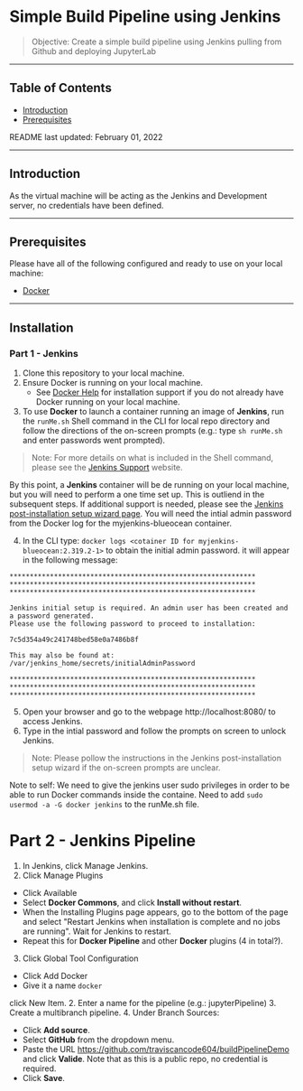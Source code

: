 # Simple Build Pipeline using Jenkins 
> Objective: Create a simple build pipeline using Jenkins pulling from Github and deploying JupyterLab

---
## Table of Contents
- [Introduction](#introduction)
- [Prerequisites](#prerequisites)


README last updated: February 01, 2022

---

## Introduction

As the virtual machine will be acting as the Jenkins and Development server, no credentials have been defined.

---

## Prerequisites
Please have all of the following configured and ready to use on your local machine:
- [Docker](https://docs.docker.com/get-docker/)


---

## Installation
### Part 1 - Jenkins
1. Clone this repository to your local machine.
2. Ensure Docker is running on your local machine.
    - See [Docker Help](https://docs.docker.com/get-docker/) for installation support if you do not already have Docker running on your local machine.
3. To use **Docker** to launch a container running an image of **Jenkins**, run the `runMe.sh` Shell command in the CLI for local repo directory and follow the directions of the on-screen prompts (e.g.: type `sh runMe.sh` and enter passwords went prompted).
  > Note: For more details on what is included in the Shell command, please see the [Jenkins Support](https://www.jenkins.io/doc/book/installing/docker/) website.

By this point, a **Jenkins** container will be de running on your local machine, but you will need to perform a one time set up. This is outliend in the subsequent steps. If additional support is needed, please see the [Jenkins post-installation setup wizard page](https://www.jenkins.io/doc/book/installing/docker/#setup-wizard). You will need the intial admin password from the Docker log for the myjenkins-blueocean container.

4. In the CLI type: `docker logs <cotainer ID for myjenkins-blueocean:2.319.2-1>` to obtain the initial admin password. it will appear in the following message:
```pt
*************************************************************
*************************************************************
*************************************************************

Jenkins initial setup is required. An admin user has been created and a password generated.
Please use the following password to proceed to installation:

7c5d354a49c241748bed58e0a7486b8f

This may also be found at: /var/jenkins_home/secrets/initialAdminPassword

*************************************************************
*************************************************************
*************************************************************

```
5. Open your browser and go to the webpage http://localhost:8080/ to access Jenkins.
6. Type in the intial password and follow the prompts on screen to unlock Jenkins. 
  > Note: Please pollow the instructions in the Jenkins post-installation setup wizard if the on-screen prompts are unclear.


Note to self: We need to give the jenkins user sudo privileges in order to be able to run Docker commands inside the containe. Need to add `sudo usermod -a -G docker jenkins` to the runMe.sh file.


# Part 2 - Jenkins Pipeline
1. In Jenkins, click Manage Jenkins.
2. Click Manage Plugins
  - Click Available
  - Select **Docker Commons**, and click **Install without restart**.
  - When the Installing Plugins page appears, go to the bottom of the page and select "Restart Jenkins when installation is complete and no jobs are running". Wait for Jenkins to restart.
  - Repeat this for **Docker Pipeline** and other **Docker** plugins (4 in total?).
3. Click Global Tool Configuration
  - Click Add Docker
  - Give it a name `docker`



click New Item.
2. Enter a name for the pipeline (e.g.: jupyterPipeline)
3. Create a multibranch pipeline.
4. Under Branch Sources:
  - Click **Add source**.
  - Select **GitHub** from the dropdown menu.
  - Paste the URL https://github.com/traviscancode604/buildPipelineDemo and click **Valide**. Note that as this is a public repo, no credential is required.
  - Click **Save**.
